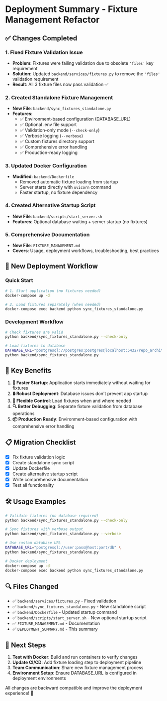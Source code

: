 # Deployment Summary - Fixture Management Refactor

## ✅ Changes Completed

### 1. **Fixed Fixture Validation Issue**
- **Problem**: Fixtures were failing validation due to obsolete `'files'` key requirement
- **Solution**: Updated `backend/services/fixtures.py` to remove the `'files'` validation requirement
- **Result**: All 3 fixture files now pass validation ✅

### 2. **Created Standalone Fixture Management**
- **New File**: `backend/sync_fixtures_standalone.py`
- **Features**:
  - ✅ Environment-based configuration (DATABASE_URL)
  - ✅ Optional .env file support  
  - ✅ Validation-only mode (`--check-only`)
  - ✅ Verbose logging (`--verbose`)
  - ✅ Custom fixtures directory support
  - ✅ Comprehensive error handling
  - ✅ Production-ready logging

### 3. **Updated Docker Configuration**
- **Modified**: `backend/Dockerfile`
  - Removed automatic fixture loading from startup
  - Server starts directly with `uvicorn` command
  - Faster startup, no fixture dependency

### 4. **Created Alternative Startup Script**
- **New File**: `backend/scripts/start_server.sh`
- **Features**: Optional database waiting + server startup (no fixtures)

### 5. **Comprehensive Documentation**
- **New File**: `FIXTURE_MANAGEMENT.md`
- **Covers**: Usage, deployment workflows, troubleshooting, best practices

## 🚀 New Deployment Workflow

### Quick Start
```bash
# 1. Start application (no fixtures needed)
docker-compose up -d

# 2. Load fixtures separately (when needed)
docker-compose exec backend python sync_fixtures_standalone.py
```

### Development Workflow
```bash
# Check fixtures are valid
python backend/sync_fixtures_standalone.py --check-only

# Load fixtures to database
DATABASE_URL="postgresql://postgres:postgres@localhost:5432/repo_architect" \
python backend/sync_fixtures_standalone.py
```

## 🔧 Key Benefits

1. **🚀 Faster Startup**: Application starts immediately without waiting for fixtures
2. **🔒 Robust Deployment**: Database issues don't prevent app startup
3. **🎯 Flexible Control**: Load fixtures when and where needed
4. **🔍 Better Debugging**: Separate fixture validation from database operations
5. **📦 Production Ready**: Environment-based configuration with comprehensive error handling

## 📋 Migration Checklist

- [x] Fix fixture validation logic
- [x] Create standalone sync script
- [x] Update Dockerfile
- [x] Create alternative startup script
- [x] Write comprehensive documentation
- [x] Test all functionality

## 🛠️ Usage Examples

```bash
# Validate fixtures (no database required)
python backend/sync_fixtures_standalone.py --check-only

# Sync fixtures with verbose output
python backend/sync_fixtures_standalone.py --verbose

# Use custom database URL
DATABASE_URL="postgresql://user:pass@host:port/db" \
python backend/sync_fixtures_standalone.py

# Docker deployment
docker-compose up -d
docker-compose exec backend python sync_fixtures_standalone.py
```

## 🔍 Files Changed

- ✅ `backend/services/fixtures.py` - Fixed validation
- ✅ `backend/sync_fixtures_standalone.py` - New standalone script
- ✅ `backend/Dockerfile` - Updated startup command
- ✅ `backend/scripts/start_server.sh` - New optional startup script
- ✅ `FIXTURE_MANAGEMENT.md` - Documentation
- ✅ `DEPLOYMENT_SUMMARY.md` - This summary

## 🎯 Next Steps

1. **Test with Docker**: Build and run containers to verify changes
2. **Update CI/CD**: Add fixture loading step to deployment pipeline
3. **Team Communication**: Share new fixture management process
4. **Environment Setup**: Ensure DATABASE_URL is configured in deployment environments

All changes are backward compatible and improve the deployment experience! 🎉 